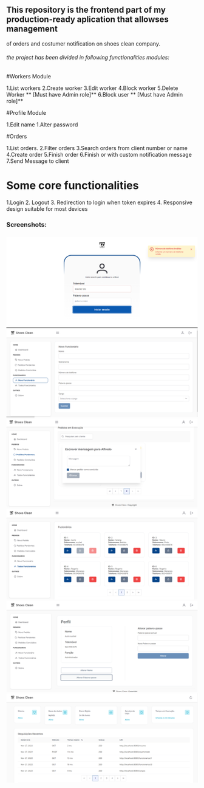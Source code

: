 
## This repository is the frontend part of my production-ready aplication that allowses management
of orders and costumer notification on shoes clean company.

###### the project has been divided in following functionalities modules:


#Workers Module

1.List workers
2.Create worker
3.Edit worker
4.Block worker
5.Delete Worker ** [Must have Admin role]** 
6.Block user ** [Must have Admin role]** 


#Profile Module

1.Edit name
1.Alter password


#Orders

1.List orders.
2.Filter orders
3.Search orders from client number or name
4.Create order
5.Finish order
6.Finish or with custom notification message
7.Send Message to client

# Some core functionalities

1.Login
2. Logout
3. Redirection to login when token expires
4. Responsive design suitable for most devices

<h3> Screenshots: <h3>

<p align="center"> 
    <img src="screenshots/1.png">
    <img src="screenshots/2.png">
    <img src="screenshots/3.png">
    <img src="screenshots/4.png">
  <img src="screenshots/5.png">
  <img src="screenshots/6.png">

</p>
